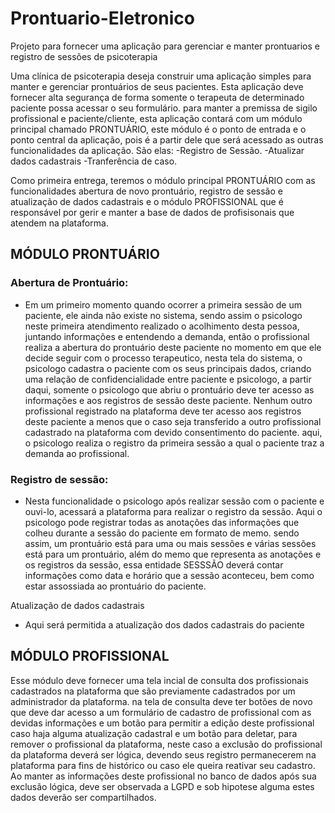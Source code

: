 # Prontuario-Eletronico

Projeto para fornecer uma aplicação para gerenciar e manter prontuarios e registro de sessões de psicoterapia

Uma clínica de psicoterapia deseja construir uma aplicação simples para manter e gerenciar prontuários de seus pacientes.
Esta aplicação deve fornecer alta segurança de forma somente o terapeuta de determinado paciente possa acessar o seu formulário.
para manter a premissa de sigilo profissional e paciente/cliente, esta aplicação contará com um módulo principal chamado PRONTUÁRIO,
este módulo é o ponto de entrada e o ponto central da aplicação, pois é a partir dele que será acessado as outras funcionalidades da
aplicação. São elas:
 -Registro de Sessão.
 -Atualizar dados cadastrais
 -Tranferência de caso.

 Como primeira entrega, teremos o módulo principal PRONTUÁRIO com as funcionalidades abertura de novo prontuário, registro de sessão e atualização de dados cadastrais e o módulo
 PROFISSIONAL que é responsável por gerir e manter a base de dados de profisisonais que atendem na plataforma.

## MÓDULO PRONTUÁRIO
 ### Abertura de Prontuário:

 - Em um primeiro momento quando ocorrer a primeira sessão de um paciente, ele ainda não existe no sistema, sendo assim o psicologo neste primeira atendimento realizado
 o acolhimento desta pessoa, juntando informações e entendendo a demanda, então o profissional realiza a abertura do prontuário deste paciente no momento em que ele decide
 seguir com o processo terapeutico, nesta tela do sistema, o psicologo cadastra o paciente com os seus principais dados, criando uma relação de confidencialidade entre paciente e
 psicologo, a partir daqui, somente o psicologo que abriu o prontuário deve ter acesso as informações e aos registros de sessão deste paciente. Nenhum outro profissional registrado
 na plataforma deve ter acesso aos registros deste paciente a menos que o caso seja transferido a outro profissional cadastrado na plataforma com devido consentimento do paciente.
 aqui, o psicologo realiza o registro da primeira sessão a qual o paciente traz a demanda ao profissional.

 ### Registro de sessão:
 - Nesta funcionalidade o psicologo após realizar sessão com o paciente e ouvi-lo, acessará a plataforma para realizar o registro da sessão.
 Aqui o psicologo pode registrar todas as anotações das informações que colheu durante a sessão do paciente em formato de memo. sendo assim,
 um prontuário está para uma ou mais sessões e várias sessões está para um prontuário, além do memo que representa as anotações e os registros
 da sessão, essa entidade SESSSÃO deverá contar informações como data e horário que a sessão aconteceu, bem como estar assossiada ao prontuário do paciente.

 Atualização de dados cadastrais
 - Aqui será permitida a atualização dos dados cadastrais do paciente

## MÓDULO PROFISSIONAL

 Esse módulo deve fornecer uma tela incial de consulta dos profissionais cadastrados na plataforma que são previamente cadastrados por um administrador da plataforma.
 na tela de consulta deve ter botões de novo que deve dar acesso a um formulário de cadastro de profissional com as devidas informações e um botão para permitir a edição
 deste profissional caso haja alguma atualização cadastral e um botão para deletar, para remover o profissional da plataforma, neste caso a exclusão do profissional da plataforma
 deverá ser lógica, devendo seus registro permanecerem na plataforma para fins de histórico ou caso ele queira reativar seu cadastro. Ao manter as informações deste profissional
 no banco de dados após sua exclusão lógica, deve ser observada a LGPD e sob hipotese alguma estes dados deverão ser compartilhados.
